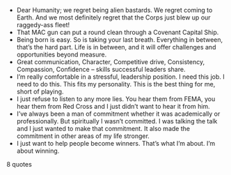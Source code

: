  - Dear Humanity; we regret being alien bastards. We regret coming to Earth. And we most definitely regret that the Corps just blew up our raggedy-ass fleet!
 - That MAC gun can put a round clean through a Covenant Capital Ship.
 - Being born is easy. So is taking your last breath. Everything in between, that’s the hard part. Life is in between, and it will offer challenges and opportunities beyond measure.
 - Great communication, Character, Competitive drive, Consistency, Compassion, Confidence – skills successful leaders share.
 - I’m really comfortable in a stressful, leadership position. I need this job. I need to do this. This fits my personality. This is the best thing for me, short of playing.
 - I just refuse to listen to any more lies. You hear them from FEMA, you hear them from Red Cross and I just didn’t want to hear it from him.
 - I’ve always been a man of commitment whether it was academically or professionally. But spiritually I wasn’t committed. I was talking the talk and I just wanted to make that commitment. It also made the commitment in other areas of my life stronger.
 - I just want to help people become winners. That’s what I’m about. I’m about winning.

8 quotes